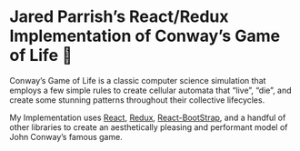 # Jared Parrish’s React/Redux Implementation of Conway’s Game of Life :microbe:

Conway’s Game of Life is a classic computer science simulation that employs a few simple rules to create cellular automata that “live”, “die”, and create some stunning patterns throughout their collective lifecycles.

My Implementation uses [React](https://github.com/facebook/react), [Redux](https://github.com/reduxjs/redux), [React-BootStrap](https://github.com/react-bootstrap/react-bootstrap), and a handful of other libraries to create an aesthetically pleasing and performant model of John Conway’s famous game.
